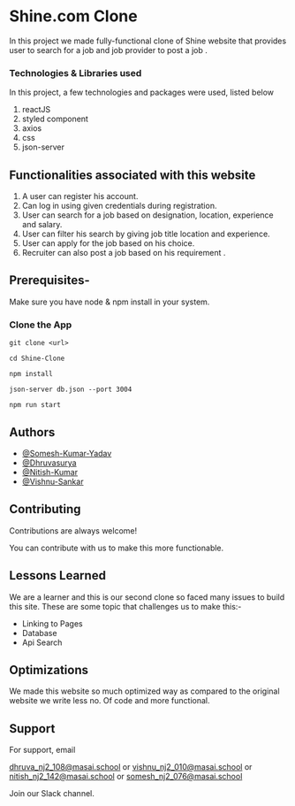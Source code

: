 # Shine.com Clone

In this project we made fully-functional clone of Shine website that provides user to search for a job and job provider to post a job .

### Technologies & Libraries used

In this project, a few technologies and packages were used, listed below

1. reactJS
2. styled component
3. axios
4. css
5. json-server

## Functionalities associated with this website

1. A user can register his account.
2. Can log in using given credentials during registration.
3. User can search for a job based on designation, location, experience and salary.
4. User can filter his search by giving job title location and experience.
5. User can apply for the job based on his choice.
6. Recruiter can also post a job based on his requirement .

## Prerequisites-
Make sure you have node & npm install in your system. 

### Clone the App

```
git clone <url>

cd Shine-Clone

npm install

json-server db.json --port 3004

npm run start
```


## Authors

- [@Somesh-Kumar-Yadav](https://github.com/Somesh-Kumar-Yadav)
- [@Dhruvasurya](https://github.com/dhruva-surya)
- [@Nitish-Kumar](https://github.com/nitishVrma)
- [@Vishnu-Sankar](https://github.com/vishnusankarmasai)
## Contributing

Contributions are always welcome!

You can contribute with us to make this more functionable.
  
## Lessons Learned

We are a learner and this is our second clone so faced many issues to build this site. These are some topic that challenges us to make this:-
- Linking to Pages
- Database 
- Api Search
  
## Optimizations

We made this website so much optimized way as compared to the original website we write less no. Of code and more functional.
  
## Support

For support, email  

dhruva_nj2_108@masai.school or
vishnu_nj2_010@masai.school or
nitish_nj2_142@masai.school or
somesh_nj2_076@masai.school

Join our Slack channel.
